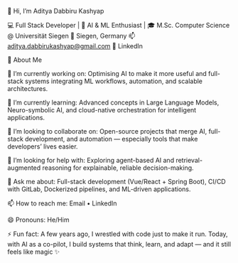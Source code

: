 👋 Hi, I’m Aditya Dabbiru Kashyap

💻 Full Stack Developer | 🤖 AI & ML Enthusiast | 🎓 M.Sc. Computer Science @ Universität Siegen
📍 Siegen, Germany
📫 aditya.dabbirukashyap@gmail.com
🔗 LinkedIn


🌟 About Me

🔭 I’m currently working on:
Optimising AI to make it more useful and full-stack systems integrating ML workflows, automation, and scalable architectures.

🌱 I’m currently learning:
Advanced concepts in Large Language Models, Neuro-symbolic AI, and cloud-native orchestration for intelligent applications.

👯 I’m looking to collaborate on:
Open-source projects that merge AI, full-stack development, and automation — especially tools that make developers’ lives easier.

🤔 I’m looking for help with:
Exploring agent-based AI and retrieval-augmented reasoning for explainable, reliable decision-making.

💬 Ask me about:
Full-stack development (Vue/React + Spring Boot), CI/CD with GitLab, Dockerized pipelines, and ML-driven applications.

📫 How to reach me:
Email
 • LinkedIn

😄 Pronouns: He/Him

⚡ Fun fact:
A few years ago, I wrestled with code just to make it run. Today, with AI as a co-pilot, I build systems that think, learn, and adapt — and it still feels like magic ✨

<!--
**AdityaDk10/AdityaDk10** is a ✨ _special_ ✨ repository because its `README.md` (this file) appears on your GitHub profile.

Here are some ideas to get you started:

- 🔭 I’m currently working on ...
- 🌱 I’m currently learning ...
- 👯 I’m looking to collaborate on ...
- 🤔 I’m looking for help with ...
- 💬 Ask me about ...
- 📫 How to reach me: ...
- 😄 Pronouns: ...
- ⚡ Fun fact: ...
-->
